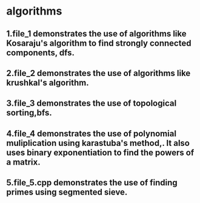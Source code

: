 # algorithms
1.file_1 demonstrates the use of algorithms like Kosaraju's algorithm to find strongly connected components, dfs.
-------
2.file_2 demonstrates the use of algorithms like krushkal's algorithm.
-------
3.file_3 demonstrates the use of topological sorting,bfs.
--------
4.file_4 demonstrates the use of polynomial muliplication using karastuba's method,. It also uses binary exponentiation to find the powers of a matrix.
--------
5.file_5.cpp demonstrates the use of finding primes using segmented sieve.
--------
